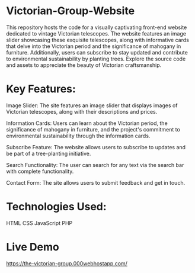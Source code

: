 # Victorian-Group-Website
This repository hosts the code for a visually captivating front-end website dedicated to vintage Victorian telescopes. The website features an image slider showcasing these exquisite telescopes, along with informative cards that delve into the Victorian period and the significance of mahogany in furniture. Additionally, users can subscribe to stay updated and contribute to environmental sustainability by planting trees. Explore the source code and assets to appreciate the beauty of Victorian craftsmanship.

# Key Features:

Image Slider: The site features an image slider that displays images of Victorian telescopes, along with their descriptions and prices.

Information Cards: Users can learn about the Victorian period, the significance of mahogany in furniture, and the project's commitment to environmental sustainability through the information cards.

Subscribe Feature: The website allows users to subscribe to updates and be part of a tree-planting initiative.

Search Functionality: The user can search for any text via the search bar with complete functionality.

Contact Form: The site allows users to submit feedback and get in touch.

# Technologies Used:
HTML
CSS
JavaScript
PHP

# Live Demo
https://the-victorian-group.000webhostapp.com/

